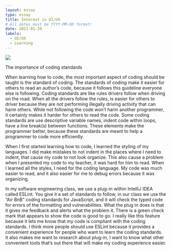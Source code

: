 ```yaml
---
layout: essay
type: essay
title: Interest in UI/UX
# All dates must be YYYY-MM-DD format!
date: 2021-01-20
labels:
  - UI/UX
  - Learning
---
```

<img class="ui tiny left circular floated image" src="../images/eslint.jpg">

The importance of coding standards

When learning how to code, the most important aspect of coding should be taught is the standard of coding. The standards of coding make it easier for others to read an author’s code, because it follows this guideline everyone else is following. Coding standards are like rules drivers follow when driving on the road. When all the drivers follow the rules, is easier for others to driver because they are  not performing illegally driving activity that can harm others. While not following the code won’t harm another programmer, it certainly makes it harder for others to read the code. Some coding standards are use descriptive variable names, indent code within loops, have a line break(s) between functions. These elements make the programmer better, because these standards are meant to help a programmer to code more efficiently. 

When I first started learning how to code, I learned the styling of my languages. I did make mistakes to not indent in the places where I need to indent, that cause my code to not look organize. This also cause a problem when I presented my code to my teacher, it was hard for him to read. When I learned all the styles, I need for the coding language. My code was much easier to read, and it also easier for me to debug errors because it was organizing. 

In my software engineering class, we use a plug-in within IntelliJ IDEA called ESLint. You give it a set of standards to follow, in our class we use the “Air BnB” coding standards for JavaScript, and it will check the typed code for errors of the formatting and vulnerabilities. What the plug in does is that it gives me feedback and alerts what the problem it. There is a green check mark that appears to show the code is good to go. I really like this feature because it lets me know that my code is compliant with the coding standards. I think more people should use ESLint because it provides a convenient experience for people who want to learn the coding standards. It also makes me want to research about plug-in, I want to know what other convenient tools that’s out there that will make my coding experience easier.  
